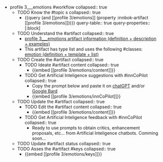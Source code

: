 
- profile 3___emotions #workflow
   collapsed:: true
  - TODO Know the #topic s
    collapsed:: true
    - {{query (and [[profile 3/emotions]] (property :innbok-artifact [[profile 3/emotions]]))}}
      query-table:: true
      query-properties:: [:block]
  - TODO Understand the #artifact
    collapsed:: true
    - [profile 3___emotions artifact information (definition + description + examples)](https://go.innbok.com/#/page/innBoK%2Fprofile-%28id%29%2Femotions%2Finfo)
    - This artifact has type list and uses the following #classes: [emotion (definition + template + list)](https://go.innbok.com/#/page/innBoK%2Fclass%2Femotion)
  - TODO Create the #artifact
     collapsed:: true
    - TODO Ideate #artifact content
      collapsed:: true
      - {{embed [[profile 3/emotions/content]]}}
    - TODO Get Artificial Inteligence suggestions with #innCoPilot
      collapsed:: true
      - Copy the prompt below and paste it on [chatGPT](https://chat.openai.com) and/or [Google Bard](https://bard.google.com/chat)
      - {{embed [[profile 3/emotions/innCoPilot]]}}
  - TODO Update the #artifact
    collapsed:: true
    - TODO Edit the #artifact content
     collapsed:: true
      - {{embed [[profile 3/emotions/content]]}}
    - TODO Get Artificial Inteligence feedback with #innCoPilot
      collapsed:: true
      - Ready to use prompts to obtain critics, enhancement proposals, etc... from Artificial Inteligence chatbots. Comming soon...
  - TODO Update #artifact status
    collapsed:: true
  - TODO Asses the #artifact #keys
    collapsed:: true
    - {{embed [[profile 3/emotions/keys]]}}



